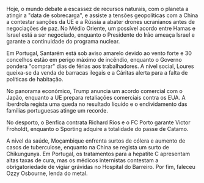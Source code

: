 Hoje, o mundo debate a escassez de recursos naturais, com o planeta a atingir a "data de sobrecarga", e assiste a tensões geopolíticas com a China a contestar sanções da UE e a Rússia a abater drones ucranianos antes de negociações de paz. No Médio Oriente, um possível acordo entre Hamas e Israel está a ser negociado, enquanto o Presidente do Irão ameaça Israel e garante a continuidade do programa nuclear.

Em Portugal, Santarém está sob aviso amarelo devido ao vento forte e 30 concelhos estão em perigo máximo de incêndio, enquanto o Governo pondera "comprar" dias de férias aos trabalhadores. A nível social, Loures queixa-se da venda de barracas ilegais e a Cáritas alerta para a falta de políticas de habitação.

No panorama económico, Trump anuncia um acordo comercial com o Japão, enquanto a UE prepara retaliações comerciais contra os EUA. A Iberdrola regista uma queda no resultado líquido e o endividamento das famílias portuguesas atinge um recorde.

No desporto, o Benfica contrata Richard Ríos e o FC Porto garante Victor Froholdt, enquanto o Sporting adquire a totalidade do passe de Catamo.

A nível da saúde, Moçambique enfrenta surtos de cólera e aumento de casos de tuberculose, enquanto na China se regista um surto de Chikungunya. Em Portugal, os tratamentos para a hepatite C apresentam altas taxas de cura, mas os médicos internistas contestam a obrigatoriedade de vigiar grávidas no Hospital do Barreiro. Por fim, faleceu Ozzy Osbourne, lenda do metal.